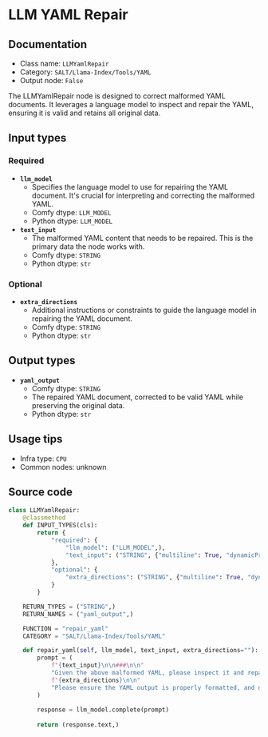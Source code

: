 # LLM YAML Repair
## Documentation
- Class name: `LLMYamlRepair`
- Category: `SALT/Llama-Index/Tools/YAML`
- Output node: `False`

The LLMYamlRepair node is designed to correct malformed YAML documents. It leverages a language model to inspect and repair the YAML, ensuring it is valid and retains all original data.
## Input types
### Required
- **`llm_model`**
    - Specifies the language model to use for repairing the YAML document. It's crucial for interpreting and correcting the malformed YAML.
    - Comfy dtype: `LLM_MODEL`
    - Python dtype: `LLM_MODEL`
- **`text_input`**
    - The malformed YAML content that needs to be repaired. This is the primary data the node works with.
    - Comfy dtype: `STRING`
    - Python dtype: `str`
### Optional
- **`extra_directions`**
    - Additional instructions or constraints to guide the language model in repairing the YAML document.
    - Comfy dtype: `STRING`
    - Python dtype: `str`
## Output types
- **`yaml_output`**
    - Comfy dtype: `STRING`
    - The repaired YAML document, corrected to be valid YAML while preserving the original data.
    - Python dtype: `str`
## Usage tips
- Infra type: `CPU`
- Common nodes: unknown


## Source code
```python
class LLMYamlRepair:
    @classmethod
    def INPUT_TYPES(cls):
        return {
            "required": {
                "llm_model": ("LLM_MODEL",),
                "text_input": ("STRING", {"multiline": True, "dynamicPrompts": False, "placeholder": "Malformed YAML..."}),
            },
            "optional": {
                "extra_directions": ("STRING", {"multiline": True, "dynamicPrompts": False, "placeholder": "Extra directions for the LLM to follow..."}),
            }
        }

    RETURN_TYPES = ("STRING",)
    RETURN_NAMES = ("yaml_output",)

    FUNCTION = "repair_yaml"
    CATEGORY = "SALT/Llama-Index/Tools/YAML"

    def repair_yaml(self, llm_model, text_input, extra_directions=""):
        prompt = (
            f"{text_input}\n\n###\n\n"
            "Given the above malformed YAML, please inspect it and repair it so that it's valid YAML, without changing or losing any data if possible."
            f"{extra_directions}\n\n"
            "Please ensure the YAML output is properly formatted, and does not omit any data."
        )
        
        response = llm_model.complete(prompt)
        
        return (response.text,)

```

